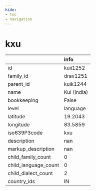 ```yaml
---
hide:
- toc
- navigation
---
```

# kxu
|                      | info        |
|:---------------------|:------------|
| id                   | kuii1252    |
| family_id            | drav1251    |
| parent_id            | kuik1244    |
| name                 | Kui (India) |
| bookkeeping          | False       |
| level                | language    |
| latitude             | 19.2043     |
| longitude            | 83.5859     |
| iso639P3code         | kxu         |
| description          | nan         |
| markup_description   | nan         |
| child_family_count   | 0           |
| child_language_count | 0           |
| child_dialect_count  | 2           |
| country_ids          | IN          |